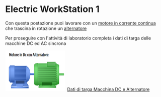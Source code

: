 # Electric WorkStation 1
Con questa postazione puoi lavorare con un [motore in corrente continua](https://www.youtube.com/watch?v=LAtPHANEfQo) che trascina in rotazione un  [alternatore](https://www.youtube.com/watch?v=tiKH48EMgKE) 

Per proseguire con l'attività di laboratorio completa i dati di targa delle macchine DC ed AC sincrona

<img src="image/acdcmachine.png" width="190" height="130">&ensp;[Dati di targa Macchina DC e Alternatore](/elws1/acdcmachine.html)







